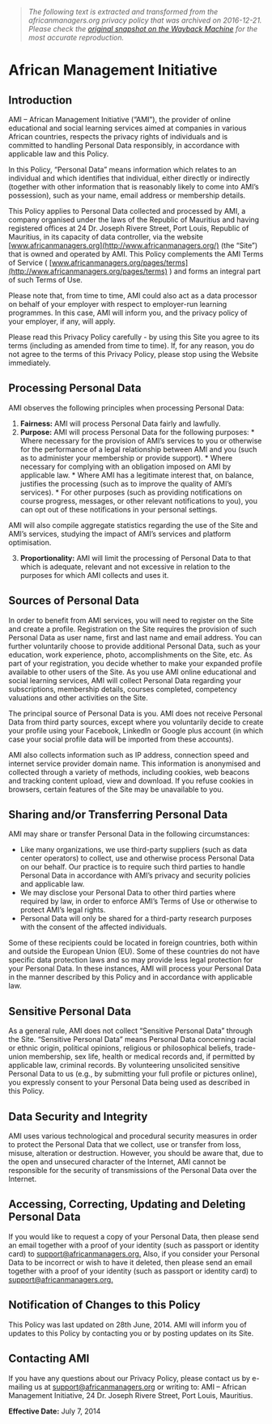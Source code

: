 > *The following text is extracted and transformed from the africanmanagers.org privacy policy that was archived on 2016-12-21. Please check the [original snapshot on the Wayback Machine](https://web.archive.org/web/20161221215408id_/http%3A//africanmanagers.org/pages/privacy) for the most accurate reproduction.*

# African Management Initiative

## Introduction

AMI – African Management Initiative (“AMI”), the provider of online educational and social learning services aimed at companies in various African countries, respects the privacy rights of individuals and is committed to handling Personal Data responsibly, in accordance with applicable law and this Policy.

In this Policy, “Personal Data” means information which relates to an individual and which identifies that individual, either directly or indirectly (together with other information that is reasonably likely to come into AMI’s possession), such as your name, email address or membership details.

This Policy applies to Personal Data collected and processed by AMI, a company organised under the laws of the Republic of Mauritius and having registered offices at 24 Dr. Joseph Rivere Street, Port Louis, Republic of Mauritius, in its capacity of data controller, via the website [www.africanmanagers.org](http://www.africanmanagers.org/) (the “Site”) that is owned and operated by AMI. This Policy complements the AMI Terms of Service ( [www.africanmanagers.org/pages/terms](http://www.africanmanagers.org/pages/terms) ) and forms an integral part of such Terms of Use. 

Please note that, from time to time, AMI could also act as a data processor on behalf of your employer with respect to employer-run learning programmes. In this case, AMI will inform you, and the privacy policy of your employer, if any, will apply.

Please read this Privacy Policy carefully - by using this Site you agree to its terms (including as amended from time to time). If, for any reason, you do not agree to the terms of this Privacy Policy, please stop using the Website immediately.

## Processing Personal Data

AMI observes the following principles when processing Personal Data:

  1. **Fairness:** AMI will process Personal Data fairly and lawfully. 
  2. **Purpose:** AMI will process Personal Data for the following purposes: 
    * Where necessary for the provision of AMI’s services to you or otherwise for the performance of a legal relationship between AMI and you (such as to administer your membership or provide support).
    * Where necessary for complying with an obligation imposed on AMI by applicable law.
    * Where AMI has a legitimate interest that, on balance, justifies the processing (such as to improve the quality of AMI’s services).
    * For other purposes (such as providing notifications on course progress, messages, or other relevant notifications to you), you can opt out of these notifications in your personal settings.

AMI will also compile aggregate statistics regarding the use of the Site and AMI’s services, studying the impact of AMI’s services and platform optimisation.

  3. **Proportionality:** AMI will limit the processing of Personal Data to that which is adequate, relevant and not excessive in relation to the purposes for which AMI collects and uses it. 



## Sources of Personal Data

In order to benefit from AMI services, you will need to register on the Site and create a profile. Registration on the Site requires the provision of such Personal Data as user name, first and last name and email address. You can further voluntarily choose to provide additional Personal Data, such as your education, work experience, photo, accomplishments on the Site, etc. As part of your registration, you decide whether to make your expanded profile available to other users of the Site. As you use AMI online educational and social learning services, AMI will collect Personal Data regarding your subscriptions, membership details, courses completed, competency valuations and other activities on the Site.

The principal source of Personal Data is you. AMI does not receive Personal Data from third party sources, except where you voluntarily decide to create your profile using your Facebook, LinkedIn or Google plus account (in which case your social profile data will be imported from these accounts).

AMI also collects information such as IP address, connection speed and internet service provider domain name. This information is anonymised and collected through a variety of methods, including cookies, web beacons and tracking content upload, view and download. If you refuse cookies in browsers, certain features of the Site may be unavailable to you.

## Sharing and/or Transferring Personal Data

AMI may share or transfer Personal Data in the following circumstances:

  * Like many organizations, we use third-party suppliers (such as data center operators) to collect, use and otherwise process Personal Data on our behalf. Our practice is to require such third parties to handle Personal Data in accordance with AMI’s privacy and security policies and applicable law.
  * We may disclose your Personal Data to other third parties where required by law, in order to enforce AMI’s Terms of Use or otherwise to protect AMI’s legal rights.
  * Personal Data will only be shared for a third-party research purposes with the consent of the affected individuals.



Some of these recipients could be located in foreign countries, both within and outside the European Union (EU). Some of these countries do not have specific data protection laws and so may provide less legal protection for your Personal Data. In these instances, AMI will process your Personal Data in the manner described by this Policy and in accordance with applicable law.

## Sensitive Personal Data

As a general rule, AMI does not collect “Sensitive Personal Data” through the Site. “Sensitive Personal Data” means Personal Data concerning racial or ethnic origin, political opinions, religious or philosophical beliefs, trade-union membership, sex life, health or medical records and, if permitted by applicable law, criminal records. By volunteering unsolicited sensitive Personal Data to us (e.g., by submitting your full profile or pictures online), you expressly consent to your Personal Data being used as described in this Policy.

## Data Security and Integrity

AMI uses various technological and procedural security measures in order to protect the Personal Data that we collect, use or transfer from loss, misuse, alteration or destruction. However, you should be aware that, due to the open and unsecured character of the Internet, AMI cannot be responsible for the security of transmissions of the Personal Data over the Internet.

## Accessing, Correcting, Updating and Deleting Personal Data

If you would like to request a copy of your Personal Data, then please send an email together with a proof of your identity (such as passport or identity card) to [support@africanmanagers.org.](mailto:support@africanmanagers.org) Also, if you consider your Personal Data to be incorrect or wish to have it deleted, then please send an email together with a proof of your identity (such as passport or identity card) to [support@africanmanagers.org.](mailto:support@africanmanagers.org)

## Notification of Changes to this Policy

This Policy was last updated on 28th June, 2014. AMI will inform you of updates to this Policy by contacting you or by posting updates on its Site.

## Contacting AMI

If you have any questions about our Privacy Policy, please contact us by e-mailing us at [support@africanmanagers.org](mailto:support@africanmanagers.org) or writing to: AMI – African Management Initiative, 24 Dr. Joseph Rivere Street, Port Louis, Mauritius. 

**Effective Date:** July 7, 2014 
